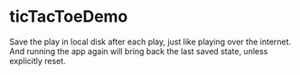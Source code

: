 # ticTacToeDemo

Save the play in local disk after each play, just like playing over the internet. And running the app again will bring back the last saved state, unless explicitly reset. 

